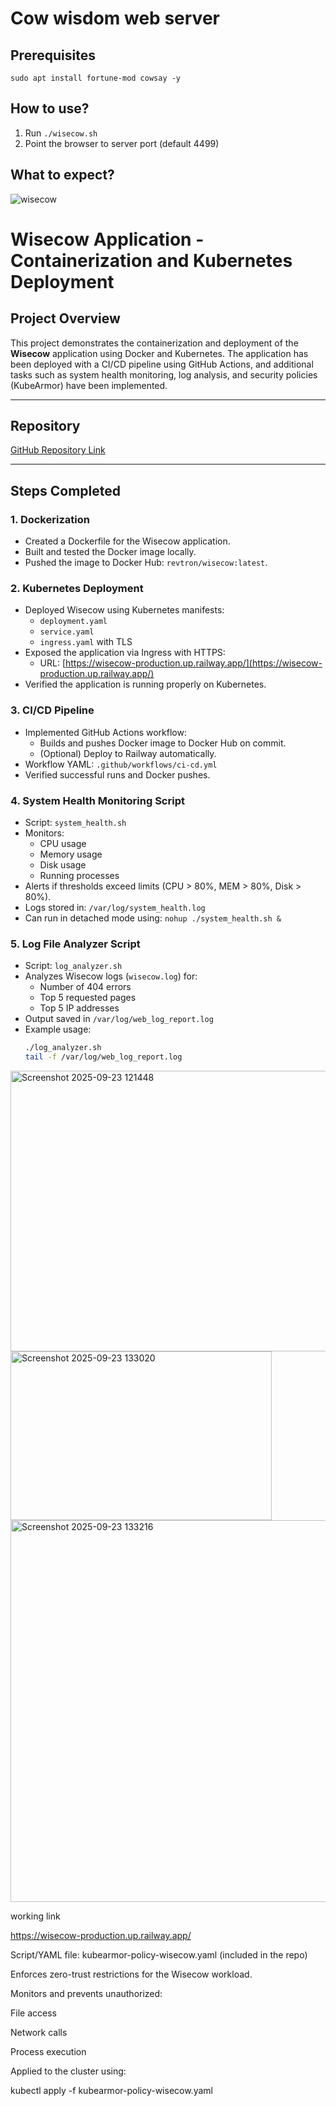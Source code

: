 # Cow wisdom web server

## Prerequisites

```
sudo apt install fortune-mod cowsay -y
```

## How to use?

1. Run `./wisecow.sh`
2. Point the browser to server port (default 4499)

## What to expect?
![wisecow](https://github.com/nyrahul/wisecow/assets/9133227/8d6bfde3-4a5a-480e-8d55-3fef60300d98)


# Wisecow Application - Containerization and Kubernetes Deployment

## Project Overview
This project demonstrates the containerization and deployment of the **Wisecow** application using Docker and Kubernetes. The application has been deployed with a CI/CD pipeline using GitHub Actions, and additional tasks such as system health monitoring, log analysis, and security policies (KubeArmor) have been implemented.

---

## Repository
[GitHub Repository Link](https://github.com/nyrahul/wisecow)

---

## Steps Completed

### 1. Dockerization
- Created a Dockerfile for the Wisecow application.
- Built and tested the Docker image locally.
- Pushed the image to Docker Hub: `revtron/wisecow:latest`.

### 2. Kubernetes Deployment
- Deployed Wisecow using Kubernetes manifests:
  - `deployment.yaml`  
  - `service.yaml`  
  - `ingress.yaml` with TLS
- Exposed the application via Ingress with HTTPS:
  - URL: [https://wisecow-production.up.railway.app/](https://wisecow-production.up.railway.app/)
- Verified the application is running properly on Kubernetes.

### 3. CI/CD Pipeline
- Implemented GitHub Actions workflow:
  - Builds and pushes Docker image to Docker Hub on commit.
  - (Optional) Deploy to Railway automatically.
- Workflow YAML: `.github/workflows/ci-cd.yml`
- Verified successful runs and Docker pushes.

### 4. System Health Monitoring Script
- Script: `system_health.sh`
- Monitors:
  - CPU usage
  - Memory usage
  - Disk usage
  - Running processes
- Alerts if thresholds exceed limits (CPU > 80%, MEM > 80%, Disk > 80%).
- Logs stored in: `/var/log/system_health.log`
- Can run in detached mode using: `nohup ./system_health.sh &`

### 5. Log File Analyzer Script
- Script: `log_analyzer.sh`
- Analyzes Wisecow logs (`wisecow.log`) for:
  - Number of 404 errors
  - Top 5 requested pages
  - Top 5 IP addresses
- Output saved in `/var/log/web_log_report.log`
- Example usage:  
  ```bash
  ./log_analyzer.sh
  tail -f /var/log/web_log_report.log
<img width="1615" height="449" alt="Screenshot 2025-09-23 121448" src="https://github.com/user-attachments/assets/d8c5bd94-39ce-43d6-8e91-c573db3f7fdd" />
<img width="418" height="270" alt="Screenshot 2025-09-23 133020" src="https://github.com/user-attachments/assets/41444622-a797-4d09-b0cb-0ab012c19688" />
<img width="1884" height="611" alt="Screenshot 2025-09-23 133216" src="https://github.com/user-attachments/assets/ffad4c99-bad4-42dd-8c86-844f6f75a575" />

working link


https://wisecow-production.up.railway.app/

Script/YAML file: kubearmor-policy-wisecow.yaml (included in the repo)

Enforces zero-trust restrictions for the Wisecow workload.

Monitors and prevents unauthorized:

File access

Network calls

Process execution

Applied to the cluster using:

kubectl apply -f kubearmor-policy-wisecow.yaml


